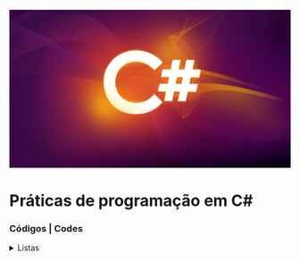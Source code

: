 <!---xbannerx-->
<p align="center">
  <img src="https://github.com/thiagovasconcelos1/CSharp/blob/2d59a084d9b745f17dbc61b6a8bbb5eccaa57a49/Asset/csharppp.jfif" alt="wpp" tittle="wpp">

<!--xAboutx-->
<h1 align="leftr">Práticas de programação em C#</h1>
 

                                                       
</p>
                                                                                                                                                                                                    
 <!--xsummaryx-->                                                                                                                                 
<h3> Códigos | Codes </h3>
 <!--Listas-->                                                
 <details>                                        
   <div>
    <h4>Lista #1 - 10 questões| List #1</h4>
    <a href="https://github.com/thiagovasconcelos1/CSharp/tree/main/Lista%201/ListaCSharp">Selecione um item para executar a questão | select one to exe the item </a><br/>
  </div> 
  <summary><span>Listas</span></summary>  
  <p></p>
</details>
